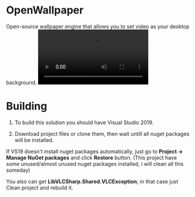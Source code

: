 # OpenWallpaper
 Open-source wallpaper engine that allows you to set video as your desktop background.
![](showcase1.mp4)

# Building
1. To build this solution you should have Visual Studio 2019.

2. Download project files or clone them, then wait untill all nuget packages will be installed.

If VS19 doesn't install nuget packages automatically, just go to **Project -> Manage NuGet packages** and click **Restore** button.
(This project have some unused/almost unused nuget packages installed, i will clean all this someday)

You also can get **LibVLCSharp.Shared.VLCException**, in that case just Clean project and rebuild it.
